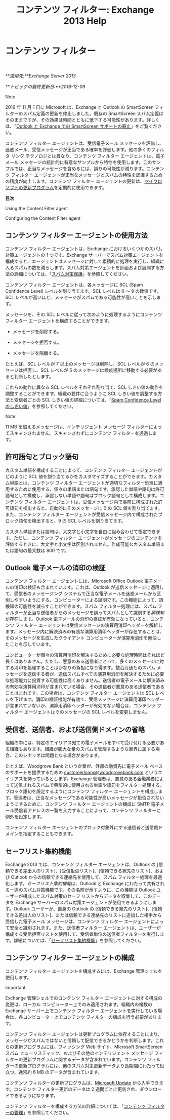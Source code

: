 ﻿---
title: 'コンテンツ フィルター: Exchange 2013 Help'
TOCTitle: コンテンツ フィルター
ms:assetid: d660ffbf-de05-46c2-940b-5200eca94e0a
ms:mtpsurl: https://technet.microsoft.com/ja-jp/library/Bb124739(v=EXCHG.150)
ms:contentKeyID: 49896499
ms.date: 05/23/2018
mtps_version: v=EXCHG.150
ms.translationtype: MT
---

# コンテンツ フィルター

 

_**適用先:**Exchange Server 2013_

_**トピックの最終更新日:**2016-12-09_


> [!NOTE]
> 2016 年 11 月 1 日に Microsoft は、Exchange と Outlook の SmartScreen フィルターのスパム定義の更新を停止しました。既存の SmartScreen スパム定義はそのままですが、その効果は時間とともに低下する可能性があります。詳しくは、「<A href="https://go.microsoft.com/fwlink/p/?linkid=835894">Outlook と Exchange での SmartScreen サポートの廃止</A>」をご覧ください。



コンテンツ フィルター エージェントは、受信電子メール メッセージを評価し、迷惑メール、受信メッセージが正当である確率を評価します。他の多くのフィルタ リング テクノロジとは異なり、コンテンツ フィルター エージェントは、電子メール メッセージの統計的に有意なサンプルから特性を使用します。このサンプルでは、正当なメッセージを含めるには、誤りの可能性が減ります。コンテンツ フィルター エージェントが正当なメッセージとスパムの特性を認識するための精度が向上します。コンテンツ フィルター エージェントの更新は、[マイクロソフトの更新プログラム](https://go.microsoft.com/fwlink/p/?linkid=54836)を定期的に使用できます。

**目次**

Using the Content Filter agent

Configuring the Content Filter agent

## コンテンツ フィルター エージェントの使用方法

コンテンツ フィルター エージェントは、Exchange におけるいくつかのスパム対策エージェントの 1 つです。Exchange サーバーでスパム対策エージェントを構成すると、エージェントはメッセージに対して累積的に処理を実行し、組織に入るスパムの数を減らします。スパム対策エージェントを計画および展開する方法の詳細については、「[スパム対策保護](anti-spam-protection-exchange-2013-help.md)」を参照してください。

コンテンツ フィルター エージェントは、各メッセージに SCL (Spam Confidence Level) レベルを割り当てます。SCL レベルは 0 ～ 9 の数値です。SCL レベルが高いほど、メッセージがスパムである可能性が高いことを示します。

メッセージを、その SCL レベルに従って次のように処理するようにコンテンツ フィルター エージェントを構成することができます。

  - メッセージを削除する。

  - メッセージを拒否する。

  - メッセージを隔離する。

たとえば、SCL レベルが 7 以上のメッセージは削除し、SCL レベルが 6 のメッセージは拒否し、SCL レベルが 5 のメッセージは検疫場所に移動する必要があると判断したとします。

これらの動作に異なる SCL レベルをそれぞれ割り当て、SCL しきい値の動作を調整することができます。組織の要件に合うように SCL しきい値を調整する方法と受信者ごとの SCL しきい値の詳細については、「[Spam Confidence Level のしきい値](spam-confidence-level-threshold-exchange-2013-help.md)」を参照してください。


> [!NOTE]
> 11 MB を超えるメッセージは、インテリジェント メッセージ フィルターによってスキャンされません。スキャンされずにコンテンツ フィルターを通過します。



## 許可語句とブロック語句

カスタム単語を構成することによって、コンテンツ フィルター エージェントがどのように SCL 値を割り当てるかをカスタマイズすることができます。カスタム単語とは、コンテンツ フィルター エージェントが適切なフィルター処理に適用するために使用する、個々の単語または語句です。承認した単語や語句は許可語句として構成し、承認しない単語や語句はブロック語句として構成します。コンテンツ フィルター エージェントは、受信メッセージ内で事前に構成された許可語句を検出すると、自動的にそのメッセージに 0 の SCL 値を割り当てます。また、コンテンツ フィルター エージェントが受信メッセージ内で構成されたブロック語句を検出すると、9 の SCL レベルを割り当てます。

カスタム単語または語句は、大文字と小文字を自由に組み合わせて指定できます。ただし、コンテンツ フィルター エージェントがメッセージのコンテンツを評価するときに、大文字と小文字は区別されません。作成可能なカスタム単語または語句の最大数は 800 です。

## Outlook 電子メールの消印の検証

コンテンツ フィルター エージェントには、Microsoft Office Outlook 電子メールの消印の検証も含まれています。これは、Outlook が送信メッセージに適用して、受信者のメッセージング システムで正当な電子メールを迷惑メールから区別しやすいようにする、コンピューターによる証明です。この機能によって、誤検知の可能性を減らすことができます。スパム フィルター処理には、スパム フィルターが正当な送信者からのメッセージを誤ってスパムとして識別する*誤検知*が存在します。Outlook 電子メールの消印の検証が有効になっていると、コンテンツ フィルター エージェントは受信メッセージの演算用消印ヘッダーを解析します。メッセージ内に解決済みの有効な演算用消印ヘッダーが存在することは、そのメッセージを生成したクライアント コンピューターが演算用消印を解決したことを示しています。

コンピューターが個々の演算用消印を解決するために必要な処理時間はそれほど長くはありません。ただし、悪意のある送信者にとって、多くのメッセージに対する消印を処理することはかなりの負担になり得ます。数百万通ものスパム メッセージを送信する者が、送信スパムすべての演算用消印を解決するために必要な処理能力に投資する可能性は高くありません。送信者の電子メールに解決済みの有効な演算用消印が含まれている場合、その送信者が悪意のある送信者であることはまれです。この場合は、コンテンツ フィルター エージェントは SCL レベルを下げます。消印の検証機能が有効で、受信メッセージに演算用消印ヘッダーが含まれていないか、演算用消印ヘッダーが有効でない場合は、コンテンツ フィルター エージェントはそのメッセージの SCL レベルを変更しません。

## 受信者、送信者、および送信側ドメインの省略

組織の中には、特定のエイリアス宛ての電子メールをすべて受け付ける必要がある組織もあります。組織が膨大な量のスパムを管理するような業界に属する場合、このシナリオは問題となる場合があります。

たとえば、Woodgrove Bank という企業が、外部の融資先に電子メール ベースのサポートを提供するための customerloans@woodgrovebank.com というエイリアスを持っているとします。Exchange 管理者は、悪意のある金融業者によって送信されるスパムで典型的に使用される単語や語句をフィルター処理する、ブロック語句を設定するようにコンテンツ フィルター エージェントを構成します。管理者は、正当なメッセージである可能性が高いメッセージが拒否されないようにするために、コンテンツ フィルター エージェントの構成に SMTP 電子メール受信者アドレスの一覧を入力することによって、コンテンツ フィルターに例外を設定します。

コンテンツ フィルター エージェントのブロック対象外にする送信者と送信側ドメインを指定することもできます。

## セーフリスト集約機能

Exchange 2013 では、コンテンツ フィルター エージェントは、Outlook の \[信頼できる差出人のリスト\]、\[受信拒否リスト\]、\[信頼できる宛先のリスト\]、および Outlook からの信頼できる連絡先を使用して、スパム フィルター処理を最適化します。*セーフリスト集約機能*は、Outlook と Exchange にわたって共有される一連のスパム対策機能です。その名前が示すように、この機能は Outlook ユーザーが構成したスパム対策のセーフ リストからデータを収集して、このデータを Exchange サーバーのスパム対策エージェントが使用できるようにします。Outlook ユーザーが、自身の Outlook の \[信頼できる宛先のリスト\]、\[信頼できる差出人のリスト\]、または信頼できる連絡先のリストに追加した相手から受信した電子メール メッセージは、コンテンツ フィルター エージェントによって安全と識別されます。また、送信者フィルター エージェントは、ユーザーが構成する受信拒否リストを使用して、受信者単位の送信者フィルターを実行します。詳細については、「[セーフリスト集約機能](safelist-aggregation-exchange-2013-help.md)」を参照してください。

## コンテンツ フィルター エージェントの構成

コンテンツ フィルター エージェントを構成するには、Exchange 管理シェルを使用します。


> [!IMPORTANT]
> Exchange 管理シェルでのコンテンツ フィルター エージェントに対する構成の変更は、ローカル コンピューター上でのみ適用されます。組織内の複数の Exchange サーバー上でコンテンツ フィルター エージェントを実行している場合は、各コンピューター上でコンテンツ フィルターの構成を行う必要があります。



コンテンツ フィルター エージェントは更新プログラムに依存することにより、メッセージがスパムではないと信頼して配信できるかどうかを判断します。これらの更新プログラムには、フィッシング Web サイト、Microsoft SmartScreen スパム ヒューリスティック、およびその他のインテリジェント メッセージ フィルターの更新プログラムに関するデータが含まれています。コンテンツ フィルターの更新プログラムには、他のスパム対策更新データより長期間にわたって役立つ、通常約 6 MB のデータが含まれています。

コンテンツ フィルターの更新プログラムは、[Microsoft Update](https://go.microsoft.com/fwlink/p/?linkid=54836) から入手できます。コンテンツ フィルター更新のデータは 2 週間ごとに更新され、ダウンロードできるようになります。

コンテンツ フィルターを構成する方法の詳細については、「[コンテンツ フィルターの管理](manage-content-filtering-exchange-2013-help.md)」を参照してください。

